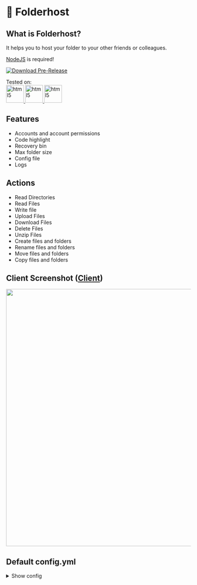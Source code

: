 # 📁 Folderhost

## What is Folderhost?
It helps you to host your folder to your other friends or colleagues.

[NodeJS](https://nodejs.org/en) is required!

<a href="https://github.com/MertJSX/folder-host/releases/tag/1.0.0" target="_blank">
  <img src="https://img.shields.io/badge/Download-Pre--Release-blue?style=for-the-badge&logo=github" alt="Download Pre-Release">
</a>

Tested on:
<br>
<a href="https://www.microsoft.com/en-us/software-download/windows10" target="_blank">
<img
   src="https://img.icons8.com/?size=48&id=108792&format=png"
   alt="html5"
   width="48"
   height="48"
/>
</a>
<a href="https://www.microsoft.com/en-us/software-download/windows11" target="_blank">
<img
   src="https://img.icons8.com/?size=48&id=TuXN3JNUBGOT&format=png"
   alt="html5"
   width="48"
   height="48"
/>
</a>
<a href="https://fedoraproject.org/" target="_blank">
<img
   src="https://img.icons8.com/?size=48&id=ZbBhBW0N2q3D&format=png"
   alt="html5"
   width="48"
   height="48"
/>
</a>

## Features
- Accounts and account permissions
- Code highlight
- Recovery bin
- Max folder size
- Config file
- Logs

## Actions
- Read Directories
- Read Files
- Write file
- Upload Files
- Download Files
- Delete Files
- Unzip Files
- Create files and folders
- Rename files and folders
- Move files and folders
- Copy files and folders


## Client Screenshot ([Client](https://github.com/MertJSX/folderhost-client))

<img src="https://github.com/user-attachments/assets/b123ce9f-c8cb-49b0-9c75-0d1d16dba001" width="700px">


## Default config.yml

<details>
  <summary>Show config</summary>

  ```yml
# Port is required. Don't delete it!
port: 5000

# This is folder path. You can change it, but don't delete.
folder: "./test"

# Limit of the folder. Examples: 10 GB, 300 MB, 5.5 GB, 1 TB...
# You can remove it if you trust users.
storage_limit: "20 GB"

# This is secret encryption key to create encrypted tokens.
secret_encryption_key: "you must change it" # Example: 5asdasd1asd

# This is secret json web token key to create tokens.
secret_jwt_key: "you must change it" # Example: 5asdasd1asd

# You can create your own accounts for access
accounts:
    # All users should have unique name
    - name: "admin"
      # user password
      password: "12345"
      # You can manage user permissions.
      permissions:
        read_directories: true
        read_files: true
        create: true
        change: true
        delete: true
        move: true
        download: true
        upload: true
        rename: true
        unzip: true
        copy: true
    - name: "moderator"
      password: "123"
      permissions:
        read_directories: true
        read_files: true
        create: false
        change: false
        delete: false
        move: false
        download: false
        upload: false
        rename: false
        unzip: false
        copy: false

# Holds deleted files. Accidentally, you might delete files that you don't want to delete.
recovery_bin: false

# Optionally you can limit recovery_bin storage. You can remove it if you want.
bin_storage_limit: "100 GB"

# Enable/Disable logging activities
log_activities: true

# Enable/Disable getting foldersize on start
get_foldersize_on_start: true

```

</details>



